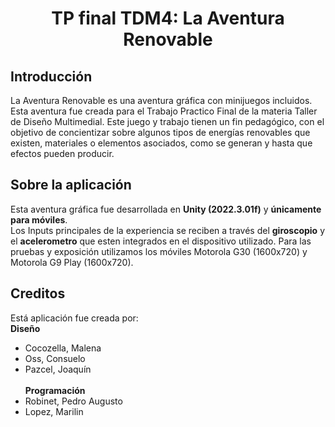<h1 align="center"> TP final TDM4: La Aventura Renovable </h1> 

## <h2> Introducción </h2>
La Aventura Renovable es una aventura gráfica con minijuegos incluidos. Esta aventura fue creada para el Trabajo Practico Final de la materia Taller de Diseño Multimedial. Este juego y trabajo tienen un fin pedagógico, con el objetivo de concientizar sobre algunos tipos de energías renovables que existen, materiales o elementos asociados, como se generan y hasta que efectos pueden producir.

## <h2> Sobre la aplicación </h2>
Esta aventura gráfica fue desarrollada en **Unity (2022.3.01f)** y **únicamente para móviles**.<br>
Los Inputs principales de la experiencia se reciben a través del **giroscopio** y el **acelerometro** que esten integrados en el dispositivo utilizado. Para las pruebas y exposición utilizamos los móviles Motorola G30 (1600x720) y Motorola G9 Play (1600x720).

## <h2> Creditos </h2>
Está aplicación fue creada por: <br>
**Diseño**<br>
- Cocozella, Malena<br>
- Oss, Consuelo<br>
- Pazcel, Joaquín<br><br>
**Programación** <br>
- Robinet, Pedro Augusto<br>
- Lopez, Marilin<br>